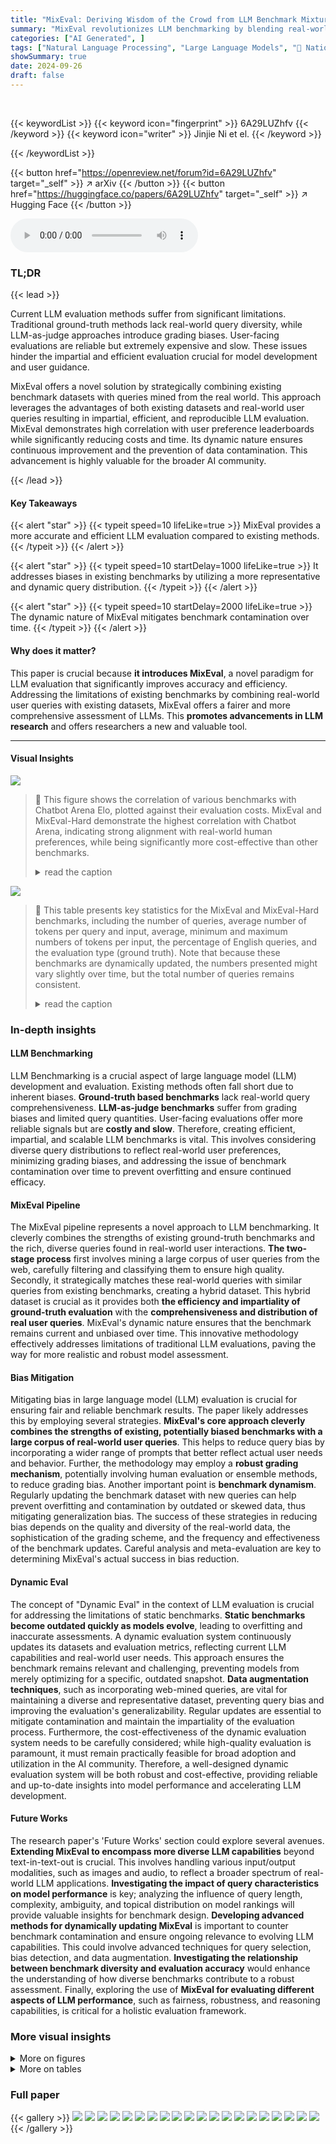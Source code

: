 ```yaml
---
title: "MixEval: Deriving Wisdom of the Crowd from LLM Benchmark Mixtures"
summary: "MixEval revolutionizes LLM benchmarking by blending real-world user queries with existing datasets, creating a cost-effective, unbiased, and dynamic evaluation method."
categories: ["AI Generated", ]
tags: ["Natural Language Processing", "Large Language Models", "🏢 National University of Singapore",]
showSummary: true
date: 2024-09-26
draft: false
---
```


<br>

{{< keywordList >}}
{{< keyword icon="fingerprint" >}} 6A29LUZhfv {{< /keyword >}}
{{< keyword icon="writer" >}} Jinjie Ni et el. {{< /keyword >}}
 
{{< /keywordList >}}

{{< button href="https://openreview.net/forum?id=6A29LUZhfv" target="_self" >}}
↗ arXiv
{{< /button >}}
{{< button href="https://huggingface.co/papers/6A29LUZhfv" target="_self" >}}
↗ Hugging Face
{{< /button >}}



<audio controls>
    <source src="https://ai-paper-reviewer.com/6A29LUZhfv/podcast.wav" type="audio/wav">
    Your browser does not support the audio element.
</audio>


### TL;DR


{{< lead >}}

Current LLM evaluation methods suffer from significant limitations. Traditional ground-truth methods lack real-world query diversity, while LLM-as-judge approaches introduce grading biases. User-facing evaluations are reliable but extremely expensive and slow. These issues hinder the impartial and efficient evaluation crucial for model development and user guidance. 

MixEval offers a novel solution by strategically combining existing benchmark datasets with queries mined from the real world. This approach leverages the advantages of both existing datasets and real-world user queries resulting in impartial, efficient, and reproducible LLM evaluation. MixEval demonstrates high correlation with user preference leaderboards while significantly reducing costs and time. Its dynamic nature ensures continuous improvement and the prevention of data contamination. This advancement is highly valuable for the broader AI community.

{{< /lead >}}


#### Key Takeaways

{{< alert "star" >}}
{{< typeit speed=10 lifeLike=true >}} MixEval provides a more accurate and efficient LLM evaluation compared to existing methods. {{< /typeit >}}
{{< /alert >}}

{{< alert "star" >}}
{{< typeit speed=10 startDelay=1000 lifeLike=true >}} It addresses biases in existing benchmarks by utilizing a more representative and dynamic query distribution. {{< /typeit >}}
{{< /alert >}}

{{< alert "star" >}}
{{< typeit speed=10 startDelay=2000 lifeLike=true >}} The dynamic nature of MixEval mitigates benchmark contamination over time. {{< /typeit >}}
{{< /alert >}}

#### Why does it matter?
This paper is crucial because **it introduces MixEval**, a novel paradigm for LLM evaluation that significantly improves accuracy and efficiency.  Addressing the limitations of existing benchmarks by combining real-world user queries with existing datasets, MixEval offers a fairer and more comprehensive assessment of LLMs. This **promotes advancements in LLM research** and offers researchers a new and valuable tool.

------
#### Visual Insights



![](https://ai-paper-reviewer.com/6A29LUZhfv/figures_1_1.jpg)

> 🔼 This figure shows the correlation of various benchmarks with Chatbot Arena Elo, plotted against their evaluation costs.  MixEval and MixEval-Hard demonstrate the highest correlation with Chatbot Arena, indicating strong alignment with real-world human preferences, while being significantly more cost-effective than other benchmarks.
> <details>
> <summary>read the caption</summary>
> Figure 1: Benchmark correlations (%) with Chatbot Arena Elo, against the total costs of evaluating a single GPT-3.5-Turbo-0125 model. MixEval and MixEval-Hard show the highest correlations with Arena Elo and Arena Elo (En) among leading benchmarks. We reference the crowdsourcing price for Amazon Mechanical Turk ($0.05 per vote) when estimating the cost of evaluating a single model on Chatbot Arena (approximately $2,936). Chatbot Arena is prohibitively expensive, while MixEval and MixEval-Hard are cheap and cost-effective alternatives. Details on the correlation and evaluation cost values are provided in Section E.
> </details>





![](https://ai-paper-reviewer.com/6A29LUZhfv/tables_5_1.jpg)

> 🔼 This table presents key statistics for the MixEval and MixEval-Hard benchmarks, including the number of queries, average number of tokens per query and input, average, minimum and maximum numbers of tokens per input, the percentage of English queries, and the evaluation type (ground truth).  Note that because these benchmarks are dynamically updated, the numbers presented might vary slightly over time, but the total number of queries remains consistent.
> <details>
> <summary>read the caption</summary>
> Table 1: The key statistics of MixEval and MixEval-Hard. With dynamic benchmarking, the numbers may vary slightly while the number of queries will not change.
> </details>





### In-depth insights


#### LLM Benchmarking
LLM Benchmarking is a crucial aspect of large language model (LLM) development and evaluation.  Existing methods often fall short due to inherent biases. **Ground-truth based benchmarks** lack real-world query comprehensiveness. **LLM-as-judge benchmarks** suffer from grading biases and limited query quantities. User-facing evaluations offer more reliable signals but are **costly and slow**.  Therefore, creating efficient, impartial, and scalable LLM benchmarks is vital.  This involves considering diverse query distributions to reflect real-world user preferences, minimizing grading biases, and addressing the issue of benchmark contamination over time to prevent overfitting and ensure continued efficacy.

#### MixEval Pipeline
The MixEval pipeline represents a novel approach to LLM benchmarking.  It cleverly combines the strengths of existing ground-truth benchmarks and the rich, diverse queries found in real-world user interactions.  **The two-stage process** first involves mining a large corpus of user queries from the web, carefully filtering and classifying them to ensure high quality.  Secondly, it strategically matches these real-world queries with similar queries from existing benchmarks, creating a hybrid dataset. This hybrid dataset is crucial as it provides both **the efficiency and impartiality of ground-truth evaluation** with the **comprehensiveness and distribution of real user queries**.  MixEval's dynamic nature ensures that the benchmark remains current and unbiased over time. This innovative methodology effectively addresses limitations of traditional LLM evaluations, paving the way for more realistic and robust model assessment.

#### Bias Mitigation
Mitigating bias in large language model (LLM) evaluation is crucial for ensuring fair and reliable benchmark results.  The paper likely addresses this by employing several strategies. **MixEval's core approach cleverly combines the strengths of existing, potentially biased benchmarks with a large corpus of real-world user queries**. This helps to reduce query bias by incorporating a wider range of prompts that better reflect actual user needs and behavior.  Further, the methodology may employ a **robust grading mechanism**, potentially involving human evaluation or ensemble methods, to reduce grading bias.  Another important point is **benchmark dynamism**.  Regularly updating the benchmark dataset with new queries can help prevent overfitting and contamination by outdated or skewed data, thus mitigating generalization bias. The success of these strategies in reducing bias depends on the quality and diversity of the real-world data, the sophistication of the grading scheme, and the frequency and effectiveness of the benchmark updates.  Careful analysis and meta-evaluation are key to determining MixEval's actual success in bias reduction.

#### Dynamic Eval
The concept of "Dynamic Eval" in the context of LLM evaluation is crucial for addressing the limitations of static benchmarks.  **Static benchmarks become outdated quickly as models evolve**, leading to overfitting and inaccurate assessments.  A dynamic evaluation system continuously updates its datasets and evaluation metrics, reflecting current LLM capabilities and real-world user needs.  This approach ensures the benchmark remains relevant and challenging, preventing models from merely optimizing for a specific, outdated snapshot.  **Data augmentation techniques**, such as incorporating web-mined queries, are vital for maintaining a diverse and representative dataset, preventing query bias and improving the evaluation's generalizability.  Regular updates are essential to mitigate contamination and maintain the impartiality of the evaluation process.  Furthermore, the cost-effectiveness of the dynamic evaluation system needs to be carefully considered; while high-quality evaluation is paramount, it must remain practically feasible for broad adoption and utilization in the AI community.  Therefore, a well-designed dynamic evaluation system will be both robust and cost-effective, providing reliable and up-to-date insights into model performance and accelerating LLM development.

#### Future Works
The research paper's 'Future Works' section could explore several avenues.  **Extending MixEval to encompass more diverse LLM capabilities** beyond text-in-text-out is crucial.  This involves handling various input/output modalities, such as images and audio, to reflect a broader spectrum of real-world LLM applications.  **Investigating the impact of query characteristics on model performance** is key; analyzing the influence of query length, complexity, ambiguity, and topical distribution on model rankings will provide valuable insights for benchmark design.   **Developing advanced methods for dynamically updating MixEval** is important to counter benchmark contamination and ensure ongoing relevance to evolving LLM capabilities. This could involve advanced techniques for query selection, bias detection, and data augmentation.  **Investigating the relationship between benchmark diversity and evaluation accuracy** would enhance the understanding of how diverse benchmarks contribute to a robust assessment.  Finally, exploring the use of **MixEval for evaluating different aspects of LLM performance**, such as fairness, robustness, and reasoning capabilities, is critical for a holistic evaluation framework.


### More visual insights

<details>
<summary>More on figures
</summary>


![](https://ai-paper-reviewer.com/6A29LUZhfv/figures_2_1.jpg)

> 🔼 This figure visualizes the topic distributions of various LLM benchmarks and compares them to the distribution of real-world web queries.  It uses a 2D embedding to show how different benchmarks cluster together, revealing the relative balance between technical and non-technical topics in each. The distribution of web queries serves as a baseline for comparison, highlighting the degree to which different benchmarks align with actual user query topics.
> <details>
> <summary>read the caption</summary>
> Figure 2: Query Topic Distribution of the Benchmarks. Ground-truth-based benchmarks are represented by orange dots, wild datasets by yellow dots, and LLM-judged benchmarks (MT-Bench and Arena-Hard) by yellow dots, all plotted against our detected web queries shown as blue dots. Query sentence embeddings were dimensionally reduced to map them onto a unified 2-D space, facilitating direct comparisons of topic distributions across benchmarks. As we move from the bottom to the top of the figure, query topics transition from non-technical to technical. Topic summaries for each region are detailed in Figure 3.
> </details>



![](https://ai-paper-reviewer.com/6A29LUZhfv/figures_3_1.jpg)

> 🔼 This figure visualizes the topic distribution of various benchmarks, including ground-truth, wild datasets, and LLM-judged ones, compared to web queries.  It uses a 2D embedding to represent query topics, showing a transition from non-technical to technical topics as you move from the bottom to the top of the figure.  Each point represents a query, and the color indicates the benchmark it originated from.
> <details>
> <summary>read the caption</summary>
> Figure 2: Query Topic Distribution of the Benchmarks. Ground-truth-based benchmarks are represented by orange dots, wild datasets by yellow dots, and LLM-judged benchmarks (MT-Bench and Arena-Hard) by yellow dots, all plotted against our detected web queries shown as blue dots. Query sentence embeddings were dimensionally reduced to map them onto a unified 2-D space, facilitating direct comparisons of topic distributions across benchmarks. As we move from the bottom to the top of the figure, query topics transition from non-technical to technical. Topic summaries for each region are detailed in Figure 3.
> </details>



![](https://ai-paper-reviewer.com/6A29LUZhfv/figures_4_1.jpg)

> 🔼 The figure illustrates the MixEval pipeline, which consists of two main stages: web query detection and benchmark mixture.  The pipeline starts with mining user queries from Common Crawl, filtering them and creating a benchmark pool. These user queries are then grounded in existing benchmarks by finding the most similar benchmark questions to create MixEval. To further enhance the model ranking capability, MixEval-Hard, a challenging subset of MixEval, is generated. Furthermore, a dynamic evaluation component ensures ongoing data updates to mitigate overfitting issues.
> <details>
> <summary>read the caption</summary>
> Figure 4: MixEval, a two-stage benchmark reconstruction pipeline, comprises (1) web query detection and (2) benchmark mixture. We further introduce MixEval-Hard to enhance model separability, alongside a dynamic updating mechanism to mitigate contamination risk.
> </details>



![](https://ai-paper-reviewer.com/6A29LUZhfv/figures_7_1.jpg)

> 🔼 This figure shows the improvement in correlation with Arena Elo and Arena Elo (En) achieved by using the MixEval approach compared to benchmark-level and uniform mixture methods.  The x-axis represents different benchmark datasets (TriviaQA, MMLU, etc.), while the y-axis shows the correlation with Arena Elo.  The bars are grouped into pairs, with the light gray bars showing the original correlation before MixEval and the dark blue bars indicating the correlation after applying MixEval. The figure demonstrates that the MixEval method significantly improves correlations across all benchmarks, highlighting its effectiveness in aligning benchmark query distributions with real-world user queries.
> <details>
> <summary>read the caption</summary>
> Figure 5: Our approach improves the correlation with Arena Elo and Arena Elo (En) (Figure 12) for all the main splits of MixEval and outperforms benchmark-level and uniform mixture.
> </details>



![](https://ai-paper-reviewer.com/6A29LUZhfv/figures_8_1.jpg)

> 🔼 This figure compares the performance of various open-source and proprietary large language models (LLMs) across two key metrics: activated parameters (a proxy for model size and computational cost) and API price per million output tokens (a proxy for cost-effectiveness).  Panel (a) shows a positive correlation between activated parameters and performance on MixEval, suggesting that larger models tend to perform better. However, the relationship isn't perfectly linear, indicating that parameter efficiency varies across different model architectures. Panel (b) shows a similar positive correlation between API cost and MixEval performance, again demonstrating that more expensive models generally perform better, but with variations in cost-effectiveness among different models. The figure highlights the trade-off between model size/computational cost and performance, with some models demonstrating better cost-effectiveness than others.
> <details>
> <summary>read the caption</summary>
> Figure 6: Activated parameters and API price per performance of open-source and proprietary models.
> </details>



![](https://ai-paper-reviewer.com/6A29LUZhfv/figures_8_2.jpg)

> 🔼 This figure shows a bar chart comparing the performance of chat models and base models from the same series.  The data is taken from Table 3 in the paper.  A high Spearman correlation (0.95) is noted, indicating that the performance of chat models and base models are strongly related. This suggests that the improvements in capabilities observed between the base and chat versions of these models are consistent across different model series. 
> <details>
> <summary>read the caption</summary>
> Figure 7: The performance of chat and base models of the same model series in Table 3. Chat and base model scores show a high correlation.
> </details>



![](https://ai-paper-reviewer.com/6A29LUZhfv/figures_15_1.jpg)

> 🔼 This figure shows a bar chart comparing the normalized number of queries used in MixEval versus the original benchmarks.  The height of each bar represents the proportion of queries from each benchmark in MixEval.  It illustrates how the query distribution in MixEval differs from the original benchmarks, showing that some benchmarks are more heavily represented in MixEval than others. This is related to the benchmark mixture technique used to create MixEval, which strategically mixes queries from multiple benchmarks to achieve a more representative and unbiased query distribution.
> <details>
> <summary>read the caption</summary>
> Figure 8: The normalized number of queries in MixEval and the original benchmarks.
> </details>



![](https://ai-paper-reviewer.com/6A29LUZhfv/figures_16_1.jpg)

> 🔼 This figure shows the correlation between different benchmarks and Chatbot Arena Elo, plotted against their respective evaluation costs. MixEval and MixEval-Hard demonstrate the highest correlation with Chatbot Arena Elo at a significantly lower cost compared to other benchmarks, highlighting their efficiency and cost-effectiveness as LLM evaluation methods.
> <details>
> <summary>read the caption</summary>
> Figure 1: Benchmark correlations (%) with Chatbot Arena Elo, against the total costs of evaluating a single GPT-3.5-Turbo-0125 model. MixEval and MixEval-Hard show the highest correlations with Arena Elo and Arena Elo (En) among leading benchmarks. We reference the crowdsourcing price for Amazon Mechanical Turk ($0.05 per vote) when estimating the cost of evaluating a single model on Chatbot Arena (approximately $2,936). Chatbot Arena is prohibitively expensive, while MixEval and MixEval-Hard are cheap and cost-effective alternatives. Details on the correlation and evaluation cost values are provided in Section E.
> </details>



![](https://ai-paper-reviewer.com/6A29LUZhfv/figures_17_1.jpg)

> 🔼 The figure shows the correlation between different benchmarks and Chatbot Arena Elo, plotted against their respective evaluation costs. MixEval and MixEval-Hard exhibit the highest correlation with Chatbot Arena Elo while having significantly lower costs compared to other benchmarks. This highlights the cost-effectiveness and accuracy of MixEval and MixEval-Hard as LLM evaluation methods.
> <details>
> <summary>read the caption</summary>
> Figure 1: Benchmark correlations (%) with Chatbot Arena Elo, against the total costs of evaluating a single GPT-3.5-Turbo-0125 model. MixEval and MixEval-Hard show the highest correlations with Arena Elo and Arena Elo (En) among leading benchmarks. We reference the crowdsourcing price for Amazon Mechanical Turk ($0.05 per vote) when estimating the cost of evaluating a single model on Chatbot Arena (approximately $2,936). Chatbot Arena is prohibitively expensive, while MixEval and MixEval-Hard are cheap and cost-effective alternatives. Details on the correlation and evaluation cost values are provided in Section E.
> </details>



![](https://ai-paper-reviewer.com/6A29LUZhfv/figures_18_1.jpg)

> 🔼 This figure shows the correlation between various LLM benchmarks and Chatbot Arena Elo, plotted against their respective evaluation costs.  MixEval and MixEval-Hard demonstrate the highest correlation with Chatbot Arena Elo, indicating strong alignment with human preferences, while being significantly more cost-effective than other benchmarks.  The high cost of Chatbot Arena is highlighted, emphasizing the advantage of MixEval and MixEval-Hard.
> <details>
> <summary>read the caption</summary>
> Figure 1: Benchmark correlations (%) with Chatbot Arena Elo, against the total costs of evaluating a single GPT-3.5-Turbo-0125 model. MixEval and MixEval-Hard show the highest correlations with Arena Elo and Arena Elo (En) among leading benchmarks. We reference the crowdsourcing price for Amazon Mechanical Turk ($0.05 per vote) when estimating the cost of evaluating a single model on Chatbot Arena (approximately $2,936). Chatbot Arena is prohibitively expensive, while MixEval and MixEval-Hard are cheap and cost-effective alternatives. Details on the correlation and evaluation cost values are provided in Section E.
> </details>



![](https://ai-paper-reviewer.com/6A29LUZhfv/figures_19_1.jpg)

> 🔼 This figure shows the improvement in correlation with Arena Elo and Arena Elo (En) achieved by MixEval compared to the original benchmarks. It demonstrates that MixEval and MixEval-Hard significantly outperform both benchmark-level and uniform mixtures, highlighting the effectiveness of the proposed benchmark mixture technique in aligning with real-world user preferences. The figure presents bar charts showing correlations for various benchmark splits, with MixEval and MixEval-Hard consistently showing higher correlations than the other methods.
> <details>
> <summary>read the caption</summary>
> Figure 5: Our approach improves the correlation with Arena Elo and Arena Elo (En) (Figure 12) for all the main splits of MixEval and outperforms benchmark-level and uniform mixture.
> </details>



![](https://ai-paper-reviewer.com/6A29LUZhfv/figures_20_1.jpg)

> 🔼 This figure shows the average error rates achieved by open-source, proprietary, and all models across different splits of the MixEval benchmark.  The x-axis represents the different benchmark splits (AGIEval, HellaSwag, SIQA, MMLU, TriviaQA, CommonSenseQA, GSM8k, DROP, BoolQ, PIQA), and the y-axis represents the average error rate. Three bars are presented for each split, indicating the performance of open-source models, proprietary models, and the overall average error rate across all models.
> <details>
> <summary>read the caption</summary>
> Figure 13: Averaged error rates of open-source, proprietary, and all models on MixEval splits.
> </details>



![](https://ai-paper-reviewer.com/6A29LUZhfv/figures_24_1.jpg)

> 🔼 This figure compares the correlation of various LLM benchmarks with Chatbot Arena Elo against their evaluation costs.  MixEval and MixEval-Hard demonstrate the highest correlation while having significantly lower costs compared to other benchmarks like MMLU and Chatbot Arena.
> <details>
> <summary>read the caption</summary>
> Figure 1: Benchmark correlations (%) with Chatbot Arena Elo, against the total costs of evaluating a single GPT-3.5-Turbo-0125 model. MixEval and MixEval-Hard show the highest correlations with Arena Elo and Arena Elo (En) among leading benchmarks. We reference the crowdsourcing price for Amazon Mechanical Turk ($0.05 per vote) when estimating the cost of evaluating a single model on Chatbot Arena (approximately $2,936). Chatbot Arena is prohibitively expensive, while MixEval and MixEval-Hard are cheap and cost-effective alternatives. Details on the correlation and evaluation cost values are provided in Section E.
> </details>



</details>




<details>
<summary>More on tables
</summary>


![](https://ai-paper-reviewer.com/6A29LUZhfv/tables_6_1.jpg)
> 🔼 This table presents the results of a stability test for the dynamic benchmarking approach used in MixEval.  Five different LLMs were evaluated across five different versions of the MixEval benchmark. The table shows the average score and standard deviation for each model across the versions, demonstrating high stability. It also shows the percentage of unique web queries and benchmark queries across the different versions, highlighting the significant changes in data between versions despite model score stability. This demonstrates the effectiveness of the dynamic updating mechanism in mitigating benchmark contamination.
> <details>
> <summary>read the caption</summary>
> Table 2: Stability test for dynamic benchmarking. Five models tested across five updated versions of MixEval show an average mean of 77.64 and a Std. of 0.36, validating the stability of model scores over versions. The unique web query ratio, averaged across all version pairs, is 99.71%, and the unique benchmark query ratio is 85.05%, indicating significant differences between versions.
> </details>

![](https://ai-paper-reviewer.com/6A29LUZhfv/tables_19_1.jpg)
> 🔼 This table presents the detailed evaluation results of various chat models on MixEval, MixEval-Hard, and their main subsets.  It shows the performance scores of each model across different subsets of the benchmarks, allowing for a comparison of model capabilities across various task complexities and distributions. The proportion of each benchmark included in each subset is also shown.
> <details>
> <summary>read the caption</summary>
> Table 3: The Evaluation results of chat models on MixEval, MixEval-Hard, and their sub-splits.
> </details>

</details>




### Full paper

{{< gallery >}}
<img src="https://ai-paper-reviewer.com/6A29LUZhfv/1.png" class="grid-w50 md:grid-w33 xl:grid-w25" />
<img src="https://ai-paper-reviewer.com/6A29LUZhfv/2.png" class="grid-w50 md:grid-w33 xl:grid-w25" />
<img src="https://ai-paper-reviewer.com/6A29LUZhfv/3.png" class="grid-w50 md:grid-w33 xl:grid-w25" />
<img src="https://ai-paper-reviewer.com/6A29LUZhfv/4.png" class="grid-w50 md:grid-w33 xl:grid-w25" />
<img src="https://ai-paper-reviewer.com/6A29LUZhfv/5.png" class="grid-w50 md:grid-w33 xl:grid-w25" />
<img src="https://ai-paper-reviewer.com/6A29LUZhfv/6.png" class="grid-w50 md:grid-w33 xl:grid-w25" />
<img src="https://ai-paper-reviewer.com/6A29LUZhfv/7.png" class="grid-w50 md:grid-w33 xl:grid-w25" />
<img src="https://ai-paper-reviewer.com/6A29LUZhfv/8.png" class="grid-w50 md:grid-w33 xl:grid-w25" />
<img src="https://ai-paper-reviewer.com/6A29LUZhfv/9.png" class="grid-w50 md:grid-w33 xl:grid-w25" />
<img src="https://ai-paper-reviewer.com/6A29LUZhfv/10.png" class="grid-w50 md:grid-w33 xl:grid-w25" />
<img src="https://ai-paper-reviewer.com/6A29LUZhfv/11.png" class="grid-w50 md:grid-w33 xl:grid-w25" />
<img src="https://ai-paper-reviewer.com/6A29LUZhfv/12.png" class="grid-w50 md:grid-w33 xl:grid-w25" />
<img src="https://ai-paper-reviewer.com/6A29LUZhfv/13.png" class="grid-w50 md:grid-w33 xl:grid-w25" />
<img src="https://ai-paper-reviewer.com/6A29LUZhfv/14.png" class="grid-w50 md:grid-w33 xl:grid-w25" />
<img src="https://ai-paper-reviewer.com/6A29LUZhfv/15.png" class="grid-w50 md:grid-w33 xl:grid-w25" />
<img src="https://ai-paper-reviewer.com/6A29LUZhfv/16.png" class="grid-w50 md:grid-w33 xl:grid-w25" />
<img src="https://ai-paper-reviewer.com/6A29LUZhfv/17.png" class="grid-w50 md:grid-w33 xl:grid-w25" />
<img src="https://ai-paper-reviewer.com/6A29LUZhfv/18.png" class="grid-w50 md:grid-w33 xl:grid-w25" />
<img src="https://ai-paper-reviewer.com/6A29LUZhfv/19.png" class="grid-w50 md:grid-w33 xl:grid-w25" />
<img src="https://ai-paper-reviewer.com/6A29LUZhfv/20.png" class="grid-w50 md:grid-w33 xl:grid-w25" />
{{< /gallery >}}